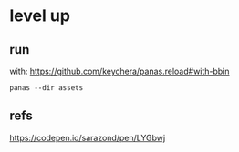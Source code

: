 # level up

## run

with: https://github.com/keychera/panas.reload#with-bbin

```
panas --dir assets
```

## refs

https://codepen.io/sarazond/pen/LYGbwj